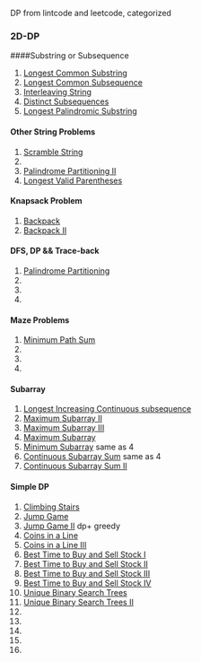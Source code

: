 DP from lintcode and leetcode, categorized 

### 2D-DP
####Substring or Subsequence
1. [Longest Common Substring](http://www.lintcode.com/en/problem/longest-common-substring/)
2. [Longest Common Subsequence](http://www.lintcode.com/en/problem/longest-common-subsequence/)
3. [Interleaving String](http://www.lintcode.com/en/problem/interleaving-string/)
4. [Distinct Subsequences ](https://leetcode.com/problems/distinct-subsequences/)
5. [Longest Palindromic Substring](http://www.lintcode.com/en/problem/longest-palindromic-substring/)

#### Other String Problems
1. [Scramble String ](https://leetcode.com/problems/scramble-string/)
2. 
3. [Palindrome Partitioning II ](https://leetcode.com/problems/palindrome-partitioning-ii/)
4. [Longest Valid Parentheses ](https://leetcode.com/problems/longest-valid-parentheses/)

#### Knapsack Problem
1. [Backpack](http://www.lintcode.com/en/problem/backpack/)
2. [Backpack II](http://www.lintcode.com/en/problem/backpack-ii/)

#### DFS, DP && Trace-back
1. [Palindrome Partitioning](https://leetcode.com/problems/palindrome-partitioning/)
2. []()
3. []()
4. []()

#### Maze Problems

1. [Minimum Path Sum](http://www.lintcode.com/en/problem/minimum-path-sum/)
2. []()
3. []()
4. []()

#### Subarray

1. [Longest Increasing Continuous subsequence](http://www.lintcode.com/en/problem/longest-increasing-continuous-subsequence/)
2. [Maximum Subarray II](http://www.lintcode.com/en/problem/maximum-subarray-ii/)
3. [Maximum Subarray III](http://www.lintcode.com/en/problem/maximum-subarray-iii/)
4. [Maximum Subarray](http://www.lintcode.com/en/problem/maximum-subarray/)
5. [Minimum Subarray](http://www.lintcode.com/en/problem/minimum-subarray/) same as 4
6. [Continuous Subarray Sum](http://www.lintcode.com/en/problem/continuous-subarray-sum/) same as 4
7. [Continuous Subarray Sum II](http://www.lintcode.com/en/problem/continuous-subarray-sum-ii/)




#### Simple DP
1. [Climbing Stairs](http://www.lintcode.com/en/problem/climbing-stairs/)
2. [Jump Game](http://www.lintcode.com/en/problem/jump-game/)
3. [Jump Game II](http://www.lintcode.com/en/problem/jump-game-ii/) dp+ greedy
4. [Coins in a Line](http://www.lintcode.com/en/problem/coins-in-a-line/)
5. [Coins in a Line III](http://www.lintcode.com/en/problem/coins-in-a-line-iii/)
6. [Best Time to Buy and Sell Stock I]()
7. [Best Time to Buy and Sell Stock II]()
8. [Best Time to Buy and Sell Stock III]()
9. [Best Time to Buy and Sell Stock IV]()
10. [Unique Binary Search Trees](http://www.lintcode.com/en/problem/unique-binary-search-trees/)
11. [Unique Binary Search Trees II](http://www.lintcode.com/en/problem/unique-binary-search-trees-ii/)
12. []()
13. []()
14. []()
15. []()
16. []()
